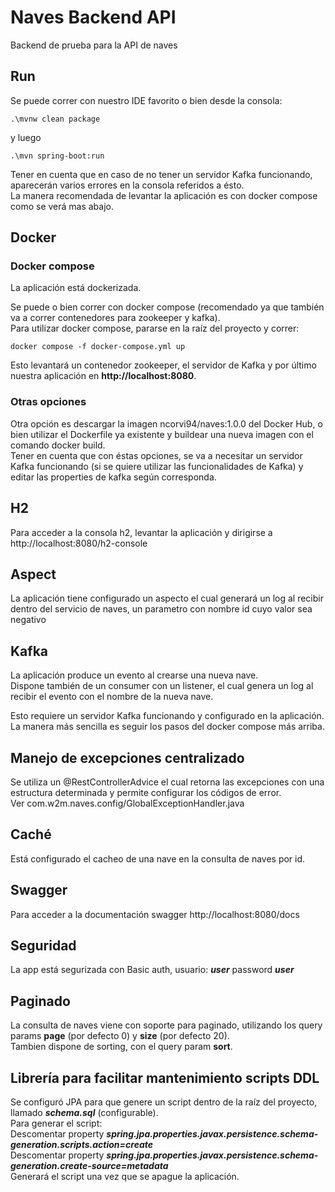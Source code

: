 # Naves Backend API
Backend de prueba para la API de naves

## Run
Se puede correr con nuestro IDE favorito o bien desde la consola:  

    .\mvnw clean package

y luego  

    .\mvn spring-boot:run

Tener en cuenta que en caso de no tener un servidor Kafka funcionando, aparecerán varios errores en la consola referidos a ésto.  
La manera recomendada de levantar la aplicación es con docker compose como se verá mas abajo.

## Docker
### Docker compose
La aplicación está dockerizada.  


Se puede o bien correr con docker compose (recomendado ya que también va a correr contenedores para zookeeper y kafka).  
Para utilizar docker compose, pararse en la raíz del proyecto y correr:  

    docker compose -f docker-compose.yml up

Esto levantará un contenedor zookeeper, el servidor de Kafka y por último nuestra aplicación en **http://localhost:8080**.   

### Otras opciones
Otra opción es descargar la imagen ncorvi94/naves:1.0.0 del Docker Hub, o bien utilizar el Dockerfile ya existente 
y buildear una nueva imagen con el comando docker build.  
Tener en cuenta que con éstas opciones, se va a necesitar un servidor Kafka funcionando (si se quiere utilizar las funcionalidades de Kafka) 
y editar las properties de kafka según corresponda.  

## H2
Para acceder a la consola h2, levantar la aplicación y dirigirse a http://localhost:8080/h2-console

## Aspect
La aplicación tiene configurado un aspecto el cual generará un log al recibir dentro del servicio de naves, un parametro con nombre id cuyo valor sea negativo

## Kafka
La aplicación produce un evento al crearse una nueva nave.  
Dispone también de un consumer con un listener, el cual genera un log al recibir el evento con el nombre de la nueva nave.  

Esto requiere un servidor Kafka funcionando y configurado en la aplicación.  
La manera más sencilla es seguir los pasos del docker compose más arriba.  

## Manejo de excepciones centralizado
Se utiliza un @RestControllerAdvice el cual retorna las excepciones con una estructura determinada y permite configurar los códigos de error.  
Ver com.w2m.naves.config/GlobalExceptionHandler.java

## Caché
Está configurado el cacheo de una nave en la consulta de naves por id.  

## Swagger
Para acceder a la documentación swagger http://localhost:8080/docs

## Seguridad
La app está segurizada con Basic auth, usuario: ***user*** password ***user***

## Paginado  
La consulta de naves viene con soporte para paginado, utilizando los query params **page** (por defecto 0) y **size** (por defecto 20).  
Tambien dispone de sorting, con el query param **sort**.  

## Librería para facilitar mantenimiento scripts DDL
Se configuró JPA para que genere un script dentro de la raíz del proyecto, llamado ***schema.sql*** (configurable).  
Para generar el script:  
Descomentar property ***spring.jpa.properties.javax.persistence.schema-generation.scripts.action=create***  
Descomentar property ***spring.jpa.properties.javax.persistence.schema-generation.create-source=metadata***  
Generará el script una vez que se apague la aplicación.
